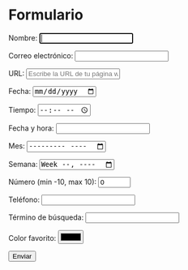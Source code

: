 # Formulario
<html>
<head>
<title>Formulario de prueba de HTML5</title>
</head>
<body>

<form action="" method="get">
<p>
Nombre: <input type="text" name="name_control" autofocus required />
</p>

<p>
Correo electrónico: <input type="email" name="email_control" required />
</p>

<p>
URL: <input type="url" name="url_control" placeholder="Escribe la URL de tu página web personal" />
</p>

<p>
Fecha: <input type="date" name="date_control" />
</p>

<p>
Tiempo: <input type="time" name="time_control" />
</p>

<p>
Fecha y hora: <input type="datetime" name="datetime_control" />
</p>

<p>
Mes: <input type="month" name="month_control" />
</p>

<p>
Semana: <input type="week" name="week_control" />
</p>

<p>
Número (min -10, max 10): <input type="number" name="number_control" min="-10" max="10" value="0" />
</p>

<p>
Teléfono: <input type="tel" name="tel_control" />
</p>

<p>
Término de búsqueda: <input type="search" name="search_control" />
</p>

<p>
Color favorito: <input type="color" name="color_control" />
</p>

<p>
<input type="submit" value="Enviar" />
</p>
</form>
</body>
</html>
